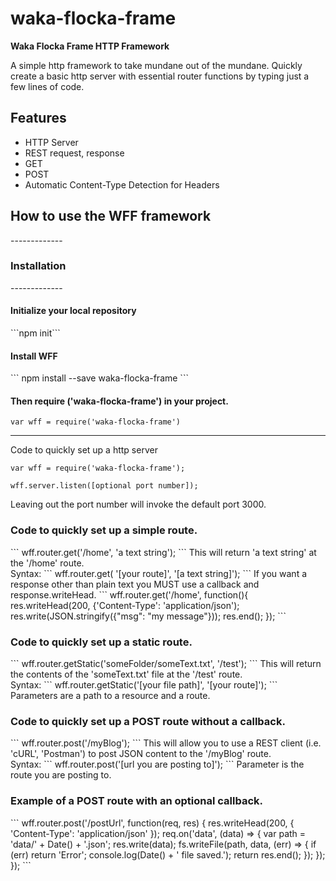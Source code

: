 # waka-flocka-frame

<strong>Waka Flocka Frame HTTP Framework</strong>

A simple http framework to take mundane out of the mundane. Quickly create a basic http server with essential router functions by typing just a few lines of code.

<h2>Features</h2>
<ul>
 <li>HTTP Server</li>
 <li>REST request, response</li>
 <li>GET</li>
 <li>POST</li>
 <li>Automatic Content-Type Detection for Headers</li>
</ul>

<h2>How to use the WFF framework</h2>
-------------
<h3>Installation</h3>
-------------
<h4>Initialize your local repository</h4>
  ```npm init```

<h4>Install WFF</h4>
```
npm install --save waka-flocka-frame
```

<h4>Then require ('waka-flocka-frame') in your project.</h4>

```var wff = require('waka-flocka-frame')```

--------------------
Code to quickly set up a http server
```
var wff = require('waka-flocka-frame');

wff.server.listen([optional port number]);
```
Leaving out the port number will invoke the default port 3000.

<h3>Code to quickly set up a simple route.</h3>
```
wff.router.get('/home', 'a text string');
```
This will return 'a text string' at the '/home' route.<br>
Syntax:
 ```
 wff.router.get( '[your route]', '[a text string]');
 ```
If you want a response other than plain text you MUST use a callback
and response.writeHead.
```
wff.router.get('/home', function(){
    res.writeHead(200, {'Content-Type': 'application/json');
    res.write(JSON.stringify({"msg": "my message"}));
    res.end();
  });
```
<h3>Code to quickly set up a static route.</h3>
```
wff.router.getStatic('someFolder/someText.txt', '/test');
```
This will return the contents of the 'someText.txt' file at the '/test' route.<br>
Syntax:
```
wff.router.getStatic('[your file path]', '[your route]');
```
Parameters are a path to a resource and a route.

<h3>Code to quickly set up a POST route without a callback.</h3>
```
wff.router.post('/myBlog');
```
This will allow you to use a REST client (i.e. 'cURL', 'Postman') to post JSON content to the '/myBlog' route.<br>
Syntax:
```
wff.router.post('[url you are posting to]');
```
Parameter is the route you are posting to.

<h3>Example of a POST route with an optional callback.</h3>
```
wff.router.post('/postUrl', function(req, res) {
  res.writeHead(200, { 'Content-Type': 'application/json' });
   req.on('data', (data) => {
     var path = 'data/' + Date() + '.json';
     res.write(data);
     fs.writeFile(path, data, (err) => {
       if (err) return 'Error';
       console.log(Date() + ' file saved.');
       return res.end();
     });
   });
});
```
